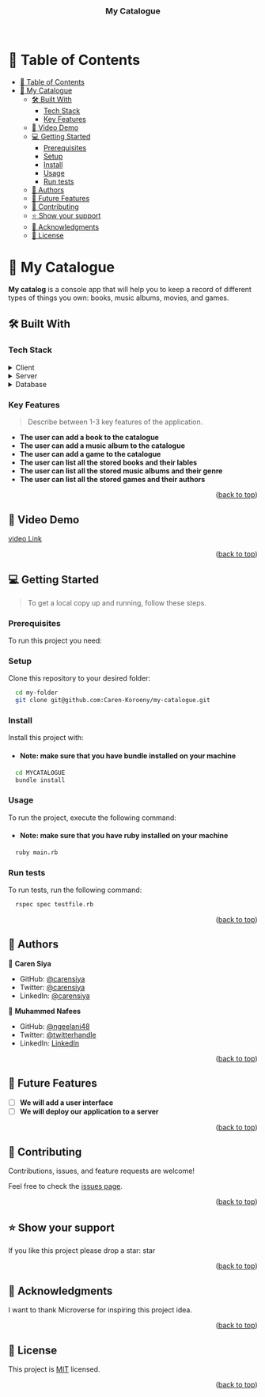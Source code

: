 <a name="readme-top"></a>



<div align="center">
  
  <h3><b>My Catalogue</b></h3>
  <br/>

 

</div>


# 📗 Table of Contents

- [📗 Table of Contents](#-table-of-contents)
- [📖 My Catalogue ](#-my-catalogue-)
  - [🛠 Built With ](#-built-with-)
    - [Tech Stack ](#tech-stack-)
    - [Key Features ](#key-features-)
  - [🚀 Video Demo ](#-video-demo-)
  - [💻 Getting Started ](#-getting-started-)
    - [Prerequisites](#prerequisites)
    - [Setup](#setup)
    - [Install](#install)
    - [Usage](#usage)
    - [Run tests](#run-tests)
  - [👥 Authors ](#-authors-)
  - [🔭 Future Features ](#-future-features-)
  - [🤝 Contributing ](#-contributing-)
  - [⭐️ Show your support ](#️-show-your-support-)
  - [🙏 Acknowledgments ](#-acknowledgments-)
  - [📝 License ](#-license-)


# 📖 My Catalogue <a name="about-project"></a>

 **My catalog** is a console app that will help you to keep a record of different types of things you own: books, music albums, movies, and games.


## 🛠 Built With <a name="built-with"></a>

### Tech Stack <a name="tech-stack"></a>


<details>
  <summary>Client</summary>
  <ul>
    <li><a href="https://reactjs.org/">React.js</a></li>
  </ul>
</details>

<details>
  <summary>Server</summary>
  <ul>
    <li><a href="https://expressjs.com/">Express.js</a></li>
  </ul>
</details>

<details>
<summary>Database</summary>
  <ul>
    <li><a href="https://www.postgresql.org/">PostgreSQL</a></li>
  </ul>
</details>


### Key Features <a name="key-features"></a>

> Describe between 1-3 key features of the application.

- **The user can add a book to the catalogue**
- **The user can add a music album to the catalogue**
- **The user can add a game to the catalogue**
- **The user can list all the stored books and their lables**
- **The user can list all the stored music albums and their genre**
- **The user can list all the stored games and their authors**


<p align="right">(<a href="#readme-top">back to top</a>)</p>



## 🚀 Video Demo <a name="live-demo"></a>

[video Link](https://drive.google.com/file/d/1twF_CErAK3xzdBDKWHj9aPSwB7a5Ius6/view?usp=sharing)

<p align="right">(<a href="#readme-top">back to top</a>)</p>


## 💻 Getting Started <a name="getting-started"></a>

>To get a local copy up and running, follow these steps.


### Prerequisites

To run this project you need:

### Setup

Clone this repository to your desired folder:


```sh
  cd my-folder
  git clone git@github.com:Caren-Koroeny/my-catalogue.git
```

### Install

Install this project with:
- #### Note: make sure that you have bundle installed on your machine

```sh
  cd MYCATALOGUE
  bundle install
```
### Usage

To run the project, execute the following command:
- #### Note: make sure that you have ruby installed on your machine

```sh
  ruby main.rb
```


### Run tests

To run tests, run the following command:


```sh
  rspec spec testfile.rb
```


<p align="right">(<a href="#readme-top">back to top</a>)</p>


## 👥 Authors <a name="authors"></a>



👤 **Caren Siya**
- GitHub: [@carensiya ](https://github.com/Caren-Koroeny)
- Twitter: [@carensiya](https://twitter.com/home)
- LinkedIn: [@carensiya](www.linkedin.com/in/caren-siya-a89712180)


👤 **Muhammed Nafees**

- GitHub: [@ngeelani48](https://github.com/ngeelani48)
- Twitter: [@twitterhandle](https://twitter.com/ngeelani48)
- LinkedIn: [LinkedIn](https://www.linkedin.com/in/muhammad-nafees/)


<p align="right">(<a href="#readme-top">back to top</a>)</p>


## 🔭 Future Features <a name="future-features"></a>

- [ ] **We will add a user interface**
- [ ] **We will deploy our application to a server**

<p align="right">(<a href="#readme-top">back to top</a>)</p>



## 🤝 Contributing <a name="contributing"></a>

Contributions, issues, and feature requests are welcome!

Feel free to check the [issues page](../../issues/).

<p align="right">(<a href="#readme-top">back to top</a>)</p>


## ⭐️ Show your support <a name="support"></a>


If you like this project please drop a star: star

<p align="right">(<a href="#readme-top">back to top</a>)</p>


## 🙏 Acknowledgments <a name="acknowledgements"></a>

I want to thank Microverse for inspiring this project idea.

<p align="right">(<a href="#readme-top">back to top</a>)</p>




## 📝 License <a name="license"></a>

This project is [MIT](./LICENSE) licensed.


<p align="right">(<a href="#readme-top">back to top</a>)</p>
